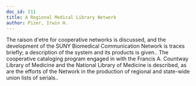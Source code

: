 ```yaml
---
doc_id: 211
title: A Regional Medical Library Network
author: Pizer, Irwin H.
---
```


The raison d'etre for cooperative networks is discussed, and the development
of the SUNY Biomedical Communication Network is traces briefly; a description 
of the system and its products is given.. The cooperative cataloging program
engaged in with the Francis A. Countway Library of Medicine and the National
Library of Medicine is described, as are the efforts of the Network in the
production of regional and state-wide union lists of serials..